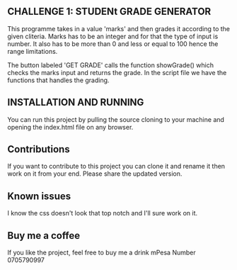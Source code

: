 ## CHALLENGE 1: STUDENt GRADE GENERATOR

This programme takes in a value 'marks' and then grades it according to the given cliteria.
Marks has to be an integer and for that the type of input is number. It also has to be more than 0 and less or equal to 100 hence the range limitations.

The button labeled 'GET GRADE' calls the function showGrade() which checks the marks input and returns the grade.
In the script file we have the functions that handles the grading.

## INSTALLATION AND RUNNING

You can run this project by pulling the source cloning to your machine and opening the index.html file on any browser.

## Contributions

If you want to contribute to this project you can clone it and rename it then work on it from your end. Please share the updated version.

## Known issues

I know the css doesn't look that top notch and I'll sure work on it.

## Buy me a coffee

If you like the project, feel free to buy me a drink
mPesa Number 0705790997
